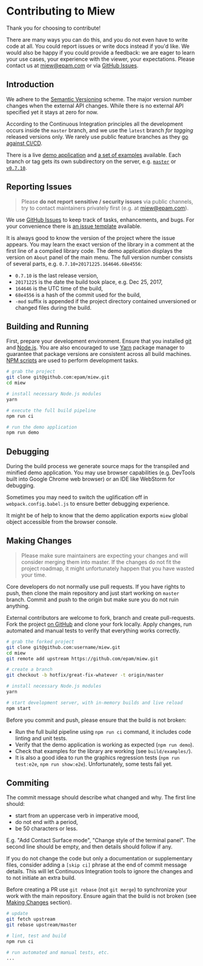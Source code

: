 # Contributing to Miew

Thank you for choosing to contribute!

There are many ways you can do this, and you do not even have to write code at all. You could
report issues or write docs instead if you'd like. We would also be happy if you could provide a
feedback: we are eager to learn your use cases, your experience with the viewer, your
expectations. Please contact us at [miew@epam.com] or via [GitHub Issues].

[GitHub Issues]: https://guides.github.com/features/issues/
[miew@epam.com]: mailto:miew@epam.com


## Introduction

We adhere to the [Semantic Versioning] scheme. The major version number changes when the external
API changes. While there is no external API specified yet it stays at zero for now.

According to the Continuous Integration principles all the development occurs inside
the `master` branch, and we use the `latest` branch _for tagging_ released versions only.
We rarely use public feature branches as they [go against CI/CD].

There is a live [demo application] and [a set of examples] available. Each branch or tag gets its
own subdirectory on the server, e.g. [`master`] or [`v0.7.10`].

[Semantic Versioning]: http://semver.org/
[go against CI/CD]: https://martinfowler.com/bliki/FeatureBranch.html
[demo application]: http://miew.opensource.epam.com/
[a set of examples]: http://miew.opensource.epam.com/examples/
[`master`]: http://miew.opensource.epam.com/master/
[`v0.7.10`]: http://miew.opensource.epam.com/v0.7.10/


## Reporting Issues

> Please **do not report sensitive / security issues** via public channels, try to contact
> maintainers privately first (e.g. at [miew@epam.com]).

We use [GitHub Issues] to keep track of tasks, enhancements, and bugs. For your convenience
there is [an issue template] available.

It is always good to know the version of the project where the issue appears. You may learn the
exact version of the library in a comment at the first line of a compiled library code.
The demo application displays the version on `About` panel of the main menu. The full version
number consists of several parts, e.g. `0.7.10+20171225.164646.68e4556`:
  - `0.7.10` is the last release version,
  - `20171225` is the date the build took place, e.g. Dec 25, 2017,
  - `164646` is the UTC time of the build,
  - `68e4556` is a hash of the commit used for the build,
  - `-mod` suffix is appended if the project directory contained unversioned or changed files
    during the build.

[an issue template]: .github/ISSUE_TEMPLATE.md


## Building and Running

First, prepare your development environment. Ensure that you installed [git] and [Node.js].
You are also encouraged to use [Yarn] package manager to guarantee that package versions are
consistent across all build machines. [NPM scripts] are used to perform development tasks.

[git]: https://git-scm.com/
[Node.js]: https://nodejs.org/
[Yarn]: https://yarnpkg.com/
[NPM scripts]: https://docs.npmjs.com/misc/scripts/

```sh
# grab the project
git clone git@github.com:epam/miew.git
cd miew

# install necessary Node.js modules
yarn

# execute the full build pipeline
npm run ci

# run the demo application
npm run demo
```


## Debugging

During the build process we generate source maps for the transpiled and minified demo
application. You may use browser capabilities (e.g. DevTools built into Google Chrome web browser)
or an IDE like WebStorm for debugging.

Sometimes you may need to switch the uglification off in `webpack.config.babel.js` to ensure
better debugging experience.

It might be of help to know that the demo application exports `miew` global object accessible from
the browser console.


## Making Changes

> Please make sure maintainers are expecting your changes and will consider merging them into
> master. If the changes do not fit the project roadmap, it might unfortunately happen that
> you have wasted your time.

Core developers do not normally use pull requests. If you have rights to push, then clone the main
repository and just start working on `master` branch. Commit and push to the origin but make sure
you do not ruin anything.

External contributors are welcome to fork, branch and create pull-requests. Fork the project
[on GitHub] and clone your fork locally. Apply changes, run automated and manual tests to verify
that everything works correctly.

[on GitHub]: https://github.com/epam/miew

```sh
# grab the forked project
git clone git@github.com:username/miew.git
cd miew
git remote add upstream https://github.com/epam/miew.git

# create a branch
git checkout -b hotfix/great-fix-whatever -t origin/master

# install necessary Node.js modules
yarn

# start development server, with in-memory builds and live reload
npm start
```

Before you commit and push, please ensure that the build is not broken:
  - Run the full build pipeline using `npm run ci` command, it includes code linting and unit tests.
  - Verify that the demo application is working as expected (`npm run demo`).
  - Check that examples for the library are working (see `build/examples/`).
  - It is also a good idea to run the graphics regression tests (`npm run test:e2e`, `npm run show:e2e`).
    Unfortunately, some tests fail yet.


## Commiting

The commit message should describe what changed and why. The first line should:

- start from an uppercase verb in imperative mood,
- do not end with a period,
- be 50 characters or less.

E.g. "Add Contact Surface mode", "Change style of the terminal panel".
The second line should be empty, and then details should follow if any.

If you do not change the code but only a documentation or supplementary files, consider
adding a `[skip ci]` phrase at the end of commit message details. This will let Continuous
Integration tools to ignore the changes and to not initiate an extra build.

Before creating a PR use `git rebase` (not `git merge`) to synchronize your work with the main
repository. Ensure again that the build is not broken (see [Making Changes](#making-changes)
section).

```sh
# update
git fetch upstream
git rebase upstream/master

# lint, test and build
npm run ci

# run automated and manual tests, etc.
...
```
